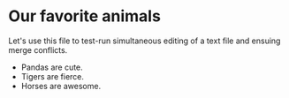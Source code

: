 # Our favorite animals

Let's use this file to test-run simultaneous editing of a text file and ensuing merge conflicts.

- Pandas are cute.
- Tigers are fierce.
- Horses are awesome.
